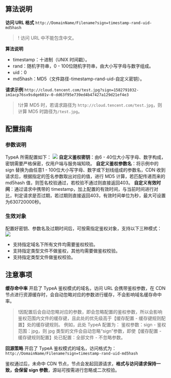 ## 算法说明
**访问 URL 格式**
`http://DomainName/Filename?sign=timestamp-rand-uid-md5hash`

>! 访问 URL 中不能包含中文。

**算法说明**
- timestamp：十进制（UNIX 时间戳）。
- rand：随机字符串，0 - 100位随机字符串，由大小写字母与数字组成。
- uid：0
- md5hash：MD5（文件路径-timestamp-rand-uid-自定义密钥）。

**请求示例**
`http://cloud.tencent.com/test.jpg?sign=1582791032-im1acp76sx9sdqe601v-0-dd63f95e739ed4b47427a129d21ef4e3`

> !计算 MD5 时，若请求路径为 `http://cloud.tencent.com/test.jpg`，则计算 MD5 时路径为`/test.jpg`。

## 配置指南
### 参数说明
TypeA 所需配置如下：
![](https://main.qcloudimg.com/raw/99ba406c706a3e56807ee5d1d03761e2.png)
**自定义鉴权密钥**：由6 - 40位大小写字母、数字构成，密钥需要严格保密，仅用户端与服务端知晓。
**自定义鉴权参数名**：将示例中的 sign 替换为由任意1 - 100位大小写字母、数字或下划线组成的参数名，CDN 收到请求后，根据指定的签名参数取出对应的值，进行 MD5 计算，若匹配传递而来的 md5hash 值，则签名校验通过，若校验不通过则直接返回403。
**自定义有效时间**：通过请求中携带的 timestamp，加上配置的有效时间，与当前时间进行对比，判定请求是否过期，若过期则直接返回403，有效时间单位为秒，最大可设置为630720000秒。

### 生效对象
配置好密钥、参数名及过期时间后，可按需指定鉴权对象，支持以下三种模式：
![](https://main.qcloudimg.com/raw/aff91049814d95343e998d124d7a0966.png)
+ 支持指定域名下所有文件均需要鉴权校验。
+ 支持指定类型文件不做鉴权，其他均需要做鉴权校验。
+ 支持指定类型文件做鉴权校验。

## 注意事项
**缓存命中率**
开启了 TypeA 鉴权模式的域名，访问 URL 会携带鉴权参数，在 CDN 节点进行资源缓存时，会自动忽略对应的参数进行缓存，不会影响域名缓存命中率。
>!因配置后会自动忽略对应的参数，即会忽略配置的鉴权参数，所以会影响鉴权范围内文件的缓存键，且此处的优先级高于【缓存配置 - 缓存键规则配置】处的缓存键规则。
例如，此处 TypeA 配置为： 鉴权参数：sign - 鉴权范围：jpg，则 jpg 类型的文件会自动忽略“sign”参数，即使【缓存配置 - 缓存键规则配置】处已配置：全部文件 - 不忽略参数。


**回源策略**
开启了 TypeA 鉴权模式的域名，访问格式为：
`http://DomainName/Filename?sign=timestamp-rand-uid-md5hash`

鉴权通过后，未命中 CDN 节点，节点会发起回源请求，**格式与访问请求保持一致，会保留 sign 参数**，源站可按需进行忽略或二次校验。
